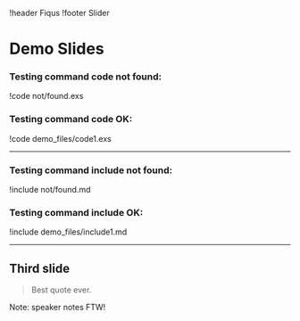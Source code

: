 !header Fiqus
!footer Slider

# Demo Slides

### Testing command code not found:
!code not/found.exs

### Testing command code OK:
!code demo_files/code1.exs

---

### Testing command include not found:
!include not/found.md

### Testing command include OK:
!include demo_files/include1.md

---

## Third slide

> Best quote ever.

Note: speaker notes FTW!
